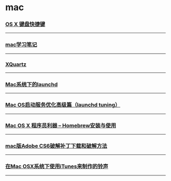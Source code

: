 mac
===

### [OS X 键盘快捷键](keyboard)

---

### [mac学习笔记](note)

---

### [XQuartz](XQuartz)

---

### [Mac系统下的launchd](launchd)

---

### [Mac OS启动服务优化高级篇（launchd tuning）](launchdTuning)

---

### [Mac OS X 程序员利器 – Homebrew安装与使用](homebrewInstall)

---

### [mac版Adobe CS6破解补丁下载和破解方法](ps6)

---

### [在Mac OSX系统下使用iTunes来制作的铃声](make-ring)

---
